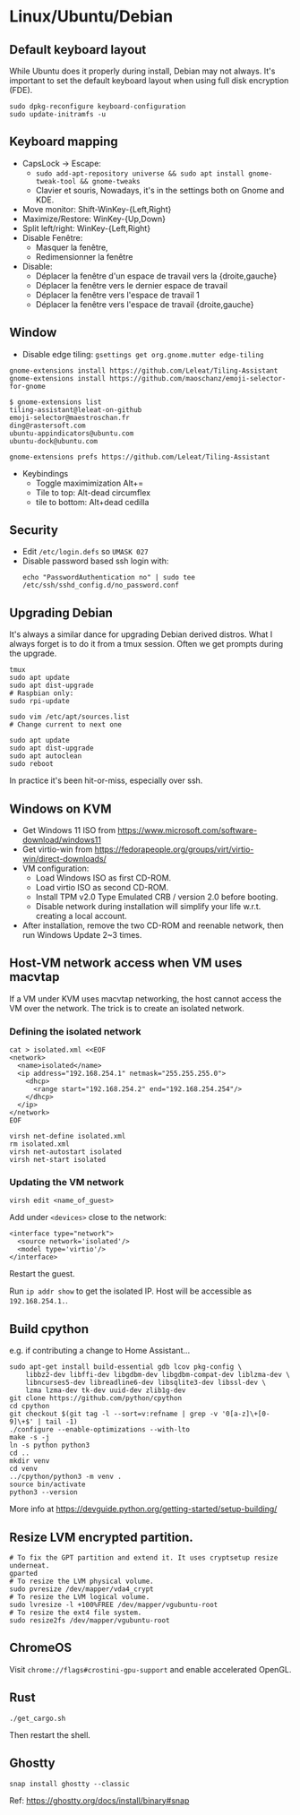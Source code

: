 # Linux/Ubuntu/Debian


## Default keyboard layout

While Ubuntu does it properly during install, Debian may not always. It's
important to set the default keyboard layout when using full disk encryption
(FDE).

```
sudo dpkg-reconfigure keyboard-configuration
sudo update-initramfs -u
```


## Keyboard mapping

- CapsLock -> Escape:
    - `sudo add-apt-repository universe && sudo apt install gnome-tweak-tool && gnome-tweaks`
    - Clavier et souris, Nowadays, it's in the settings both on Gnome and KDE.
- Move monitor: Shift-WinKey-{Left,Right}
- Maximize/Restore: WinKey-{Up,Down}
- Split left/right: WinKey-{Left,Right}
- Disable Fenêtre:
    - Masquer la fenêtre,
    - Redimensionner la fenêtre
- Disable:
    - Déplacer la fenêtre d'un espace de travail vers la {droite,gauche}
    - Déplacer la fenêtre vers le dernier espace de travail
    - Déplacer la fenêtre vers l'espace de travail 1
    - Déplacer la fenêtre vers l'espace de travail {droite,gauche}


## Window

- Disable edge tiling: `gsettings get org.gnome.mutter edge-tiling`
```
gnome-extensions install https://github.com/Leleat/Tiling-Assistant
gnome-extensions install https://github.com/maoschanz/emoji-selector-for-gnome

$ gnome-extensions list
tiling-assistant@leleat-on-github
emoji-selector@maestroschan.fr
ding@rastersoft.com
ubuntu-appindicators@ubuntu.com
ubuntu-dock@ubuntu.com
```

`gnome-extensions prefs https://github.com/Leleat/Tiling-Assistant`

- Keybindings
    - Toggle maximimization Alt+=
    - Tile to top: Alt-dead circumflex
    - tile to bottom: Alt+dead cedilla

## Security

- Edit `/etc/login.defs` so `UMASK 027`
- Disable password based ssh login with:
  ```
  echo "PasswordAuthentication no" | sudo tee /etc/ssh/sshd_config.d/no_password.conf
  ```


## Upgrading Debian

It's always a similar dance for upgrading Debian derived distros. What I always
forget is to do it from a tmux session. Often we get prompts during the upgrade.

```
tmux
sudo apt update
sudo apt dist-upgrade
# Raspbian only:
sudo rpi-update

sudo vim /etc/apt/sources.list
# Change current to next one

sudo apt update
sudo apt dist-upgrade
sudo apt autoclean
sudo reboot
```

In practice it's been hit-or-miss, especially over ssh.


## Windows on KVM

- Get Windows 11 ISO from
  https://www.microsoft.com/software-download/windows11
- Get virtio-win from
  https://fedorapeople.org/groups/virt/virtio-win/direct-downloads/
- VM configuration:
  - Load Windows ISO as first CD-ROM.
  - Load virtio ISO as second CD-ROM.
  - Install TPM v2.0 Type Emulated CRB / version 2.0 before booting.
  - Disable network during installation will simplify your life w.r.t. creating a
    local account.
- After installation, remove the two CD-ROM and reenable network, then run Windows
  Update 2~3 times.


## Host-VM network access when VM uses macvtap

If a VM under KVM uses macvtap networking, the host cannot access the VM over
the network. The trick is to create an isolated network.

### Defining the isolated network

```
cat > isolated.xml <<EOF
<network>
  <name>isolated</name>
  <ip address="192.168.254.1" netmask="255.255.255.0">
    <dhcp>
      <range start="192.168.254.2" end="192.168.254.254"/>
    </dhcp>
  </ip>
</network>
EOF

virsh net-define isolated.xml
rm isolated.xml
virsh net-autostart isolated
virsh net-start isolated
```

### Updating the VM network

```
virsh edit <name_of_guest>
```

Add under `<devices>` close to the network:

```
<interface type="network">
  <source network='isolated'/>
  <model type='virtio'/>
</interface>
```

Restart the guest.

Run `ip addr show` to get the isolated IP. Host will be accessible as
`192.168.254.1.`.


## Build cpython

e.g. if contributing a change to Home Assistant...

```
sudo apt-get install build-essential gdb lcov pkg-config \
    libbz2-dev libffi-dev libgdbm-dev libgdbm-compat-dev liblzma-dev \
    libncurses5-dev libreadline6-dev libsqlite3-dev libssl-dev \
    lzma lzma-dev tk-dev uuid-dev zlib1g-dev
git clone https://github.com/python/cpython
cd cpython
git checkout $(git tag -l --sort=v:refname | grep -v '0[a-z]\+[0-9]\+$' | tail -1)
./configure --enable-optimizations --with-lto
make -s -j
ln -s python python3
cd ..
mkdir venv
cd venv
../cpython/python3 -m venv .
source bin/activate
python3 --version
```

More info at https://devguide.python.org/getting-started/setup-building/

## Resize LVM encrypted partition.

```
# To fix the GPT partition and extend it. It uses cryptsetup resize underneat.
gparted
# To resize the LVM physical volume.
sudo pvresize /dev/mapper/vda4_crypt
# To resize the LVM logical volume.
sudo lvresize -l +100%FREE /dev/mapper/vgubuntu-root
# To resize the ext4 file system.
sudo resize2fs /dev/mapper/vgubuntu-root
```

## ChromeOS

Visit `chrome://flags#crostini-gpu-support` and enable accelerated OpenGL.


## Rust

```
./get_cargo.sh
```

Then restart the shell.


## Ghostty

```
snap install ghostty --classic
```

Ref: https://ghostty.org/docs/install/binary#snap
